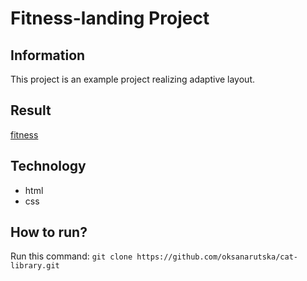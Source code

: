 # Fitness-landing Project 
## Information
This project is an example project realizing adaptive layout.
## Result
[fitness](https://oksanarutska.github.io/mate-academy-lessons/task-5/index.html)
## Technology
- html
- css

## How to run?
 Run this command: ```git clone https://github.com/oksanarutska/cat-library.git```
